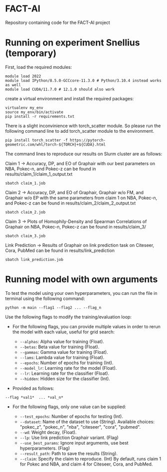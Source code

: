 # FACT-AI
Repository containing code for the FACT-AI project

# Running on experiment Snellius (temporary)

First, load the required modules:

```
module load 2022
module load IPython/8.5.0-GCCcore-11.3.0 # Python/3.10.4 instead works as well
module load CUDA/11.7.0 # 12.1.0 should also work
```

create a virtual environment and install the required packages:

```
virtualenv my_env
source my_env/bin/activate
pip install -r requirements.txt
```

There is a slight inconvinience with torch_scatter module. So please run the following command line to add torch_scatter module to the environment.

```
pip install torch_scatter -f https://pytorch-geometric.com/whl/torch-${TORCH}+${CUDA}.html
```


The command lines to reproduce our results on Slurm cluster are as follows:

Claim 1 -> Accuracy, DP, and EO of Graphair with our best parameters on NBA, Pokec-n, and Pokec-z can be found in results/claim_1/claim_1_output.txt

```
sbatch claim_1.job
```

Claim 2 -> Accuracy, DP, and EO of Graphair, Graphair w/o FM, and Graphair w/o EP with the same parameters from claim 1 on NBA, Pokec-n, and Pokec-z can be found in results/claim_2/claim_2_output.txt

```
sbatch claim_2.job
```

Claim 3 -> Plots of Homophily-Density and Spearman Correlations of Graphair on NBA, Pokec-n, Pokec-z can be found in results/claim_3/

```
sbatch claim_3.job
```

Link Prediction -> Results of Graphair on link prediction task on Citeseer, Cora, PubMed can be found in results/link_prediction

```
sbatch link_prediction.job
```

# Running model with own arguments

To test the model using your own hyperparameters, you can run the file in terminal using the following command:

```
python -m main --flag1 --flag2 ... --flag_n
```

Use the following flags to modify the training/evaluation loop:

- For the following flags, you can provide multiple values in order to rerun the model with each value, useful for grid search:

    - `--alphas`: Alpha value for training (Float).
    - `--betas`: Beta value for training (Float).
    - `--gammas`: Gamma value for training (Float).
    - `--lams`: Lambda value for training (Float).
    - `--epochs`: Number of epochs for training (Int).
    - `--model_lr`: Learning rate for the model (Float).
    - `--lr`: Learning rate for the classifier (Float).
    - `--hidden`: Hidden size for the classifier (Int).

- Provided as follows:

```
--flag *val1*  ... *val_n*
```

- For the following flags, only one value can be supplied:

    - `--test_epochs`: Number of epochs for testing (Int).
    - `--dataset`: Name of the dataset to use (String). Available choices: "pokec_z", "pokec_n", "nba", "citeseer", "cora", "pubmed".
    - `--wd`: Weight decay, (Float).
    - `--lp`: Use link prediction Graphair variant. (Flag)
    - `--use_best_params`: Ignore input arguments, use best hyperparameters. (Flag)
    - `--result_path`: Path to save the results (String).
    - `--claim`: Specify the claim to reproduce. (Int) By default, runs claim 1 for Pokec and NBA, and claim 4 for Citeseer, Cora, and PubMed.


